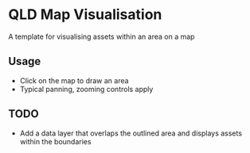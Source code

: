 # QLD Map Visualisation

A template for visualising assets within an area on a map

## Usage
- Click on the map to draw an area
- Typical panning, zooming controls apply

## TODO
- Add a data layer that overlaps the outlined area and displays assets within the boundaries